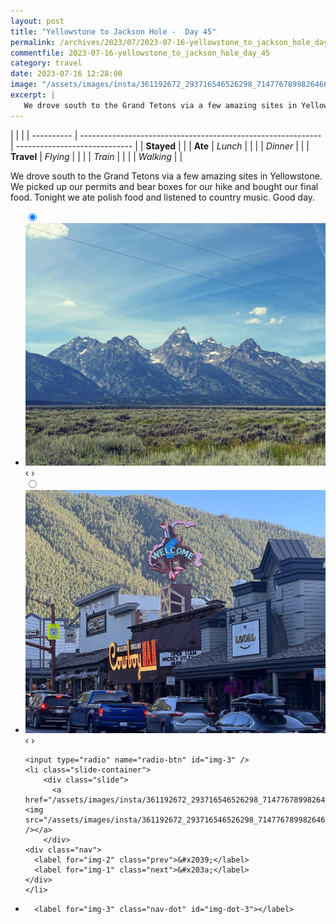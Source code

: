 ```yaml
---
layout: post
title: "Yellowstone to Jackson Hole -  Day 45"
permalink: /archives/2023/07/2023-07-16-yellowstone_to_jackson_hole_day_45.html
commentfile: 2023-07-16-yellowstone_to_jackson_hole_day_45
category: travel
date: 2023-07-16 12:28:00
image: "/assets/images/insta/361192672_293716546526298_7147767899826466538_n_17925769010729811.jpg"
excerpt: |
   We drove south to the Grand Tetons via a few amazing sites in Yellowstone. We picked up our permits and bear boxes for our hike and bought our final food. Tonight we ate polish food and listened to country music. Good day.
---
```


|            |                                                              |
| ---------- | ------------------------------------------------------------ | ----------------------------- |
| **Stayed** |  |
| **Ate**    | _Lunch_                                                      |          |
|            | _Dinner_                                                     |          |
| **Travel** | _Flying_                                                     |          |
|            | _Train_                                                      |          |
|            | _Walking_                                                    |          |


 We drove south to the Grand Tetons via a few amazing sites in Yellowstone. We picked up our permits and bear boxes for our hike and bought our final food. Tonight we ate polish food and listened to country music. Good day.


<ul class="slides">
    <input type="radio" name="radio-btn" id="img-1" checked="checked" />
    <li class="slide-container">
        <div class="slide">
          <a href="/assets/images/insta/361121732_947469886363645_8418287357705910074_n_17965737932368506.jpg"><img src="/assets/images/insta/361121732_947469886363645_8418287357705910074_n_17965737932368506.jpg" /></a>
        </div>
    <div class="nav">
      <label for="img-3" class="prev">&#x2039;</label>
      <label for="img-2" class="next">&#x203a;</label>
    </div>
    </li>
        <input type="radio" name="radio-btn" id="img-2"  />
    <li class="slide-container">
        <div class="slide">
          <a href="/assets/images/insta/360173879_687306190061025_3451381533934954738_n_18000776686934858.jpg"><img src="/assets/images/insta/360173879_687306190061025_3451381533934954738_n_18000776686934858.jpg" /></a>
        </div>
    <div class="nav">
      <label for="img-1" class="prev">&#x2039;</label>
      <label for="img-3" class="next">&#x203a;</label>
    </div>
    </li>
    
    <input type="radio" name="radio-btn" id="img-3" />
    <li class="slide-container">
        <div class="slide">
          <a href="/assets/images/insta/361192672_293716546526298_7147767899826466538_n_17925769010729811.jpg"><img src="/assets/images/insta/361192672_293716546526298_7147767899826466538_n_17925769010729811.jpg" /></a>
        </div>
    <div class="nav">
      <label for="img-2" class="prev">&#x2039;</label>
      <label for="img-1" class="next">&#x203a;</label>
    </div>
    </li>
			
<li class="nav-dots">
      <label for="img-1" class="nav-dot" id="img-dot-1"></label>
      <label for="img-2" class="nav-dot" id="img-dot-2"></label>

      <label for="img-3" class="nav-dot" id="img-dot-3"></label>

</li>
</ul>        
             

		